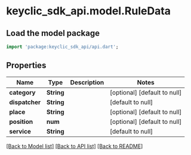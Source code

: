 # keyclic_sdk_api.model.RuleData

## Load the model package
```dart
import 'package:keyclic_sdk_api/api.dart';
```

## Properties
Name | Type | Description | Notes
------------ | ------------- | ------------- | -------------
**category** | **String** |  | [optional] [default to null]
**dispatcher** | **String** |  | [default to null]
**place** | **String** |  | [optional] [default to null]
**position** | **num** |  | [optional] [default to null]
**service** | **String** |  | [default to null]

[[Back to Model list]](../README.md#documentation-for-models) [[Back to API list]](../README.md#documentation-for-api-endpoints) [[Back to README]](../README.md)


